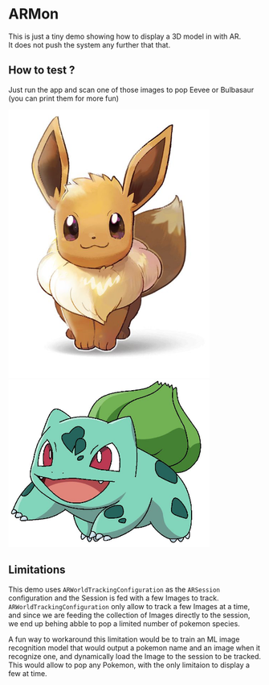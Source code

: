 # ARMon

This is just a tiny demo showing how to display a 3D model in with AR.</br>
It does not push the system any further that that.

## How to test ?
Just run the app and scan one of those images to pop Eevee or Bulbasaur (you can print them for more fun)


<img src="https://github.com/Kireyin/ARMon/blob/master/armon/armon/Assets.xcassets/cards.arresourcegroup/Eevee.arreferenceimage/2f4913a0174ff40ddee9b2e9f65ac2fb.jpg" width="400" alt="Eevee"><img src="https://github.com/Kireyin/ARMon/blob/master/armon/armon/Assets.xcassets/cards.arresourcegroup/Bulbasaur.arreferenceimage/1633835-bulbasaur_by_thunderwest.jpg" width="400" alt="Bulbasaur">

## Limitations
This demo uses `ARWorldTrackingConfiguration` as the `ARSession` configuration and the Session is fed with a few Images to track.</br>
`ARWorldTrackingConfiguration` only allow to track a few Images at a time, and since we are feeding the collection of Images directly to the session, we end up behing abble to pop a limited number of pokemon species.</br>

A fun way to workaround this limitation would be to train an ML image recognition model that would output a pokemon name and an image when it recognize one, and dynamically load the Image to the session to be tracked. This would allow to pop any Pokemon, with the only limitaion to display a few at time.
